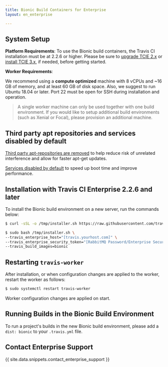 ```yaml
---
title: Bionic Build Containers for Enterprise
layout: en_enterprise

---
```


## System Setup

**Platform Requirements**: To use the Bionic build containers, the Travis CI installation must be at 2.2.6 or higher. Please be sure to [upgrade TCIE 2.x](/user/enterprise/upgrading/) or [install TCIE 3.x](/user/enterprise/tcie-3.x-setting-up-travis-ci-enterprise/), if needed, before getting started.

**Worker Requirements**:

We recommend using a **compute optimized** machine with 8 vCPUs and ~16 GB of memory, and at least 60 GB of disk space. Also, we suggest to run Ubuntu 18.04 or later. Port 22 must be open for SSH during installation and operation.

> A single worker machine can only be used together with one build environment. If you would like to setup additional build environments (such as Xenial or Focal), please provision an additional machine.

## Third party apt repositories and services disabled by default

[Third party apt-repositories are removed](https://docs.travis-ci.com/user/reference/bionic/#third-party-apt-repositories-removed) to help reduce risk of unrelated interference and allow for faster apt-get updates.

[Services disabled by default](https://docs.travis-ci.com/user/reference/bionic/#services-disabled-by-default) to speed up boot time and improve performance.

## Installation with Travis CI Enterprise 2.2.6 and later

To install the Bionic build environment on a new server, run the commands below:

```bash
$ curl -sSL -o /tmp/installer.sh https://raw.githubusercontent.com/travis-ci/travis-enterprise-worker-installers/master/installer.sh

$ sudo bash /tmp/installer.sh \
--travis_enterprise_host="[travis.yourhost.com]" \
--travis_enterprise_security_token="[RabbitMQ Password/Enterprise Security Token]" \
--travis_build_images=bionic
```

## Restarting `travis-worker`

After installation, or when configuration changes are applied to the worker, restart the worker as follows:

```bash
$ sudo systemctl restart travis-worker
```

Worker configuration changes are applied on start.

## Running Builds in the Bionic Build Environment

To run a project's builds in the new Bionic build environment, please add a `dist: bionic` to your `.travis.yml` file.

## Contact Enterprise Support

{{ site.data.snippets.contact_enterprise_support }}
